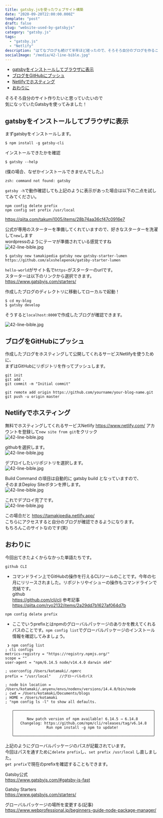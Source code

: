 ```yaml
---
title: gatsby.jsを使ったウェブサイト構築
date: "2020-09-20T22:00:00.000Z"
template: "post"
draft: false
slug: "website-used-by-gatsbyjs"
category: "gatsby.js"
tags:
  - "gatsby.js"
  - "Netlify"
description: "はてなブログも続けて半年ほど経ったので、そろそろ自分のブログを作ることにしました。そこで気になっていた「静的サイトジェネレーター」を今回使ってみることにしました。ありがとう、ギャッツビー。"
socialImage: "/media/42-line-bible.jpg"
---
```


- [gatsbyをインストールしてブラウザに表示](#gatsbyをインストールしてブラウザに表示)
- [ブログをGitHubにプッシュ](#ブログをGitHubにプッシュ)
- [Netlifyでホスティング](#Netlifyでホスティング)
- [おわりに](#おわりに)


そろそろ自分のサイト作りたいと思っていたいので  
気になっていたGatsbyを使ってみました！  

## gatsbyをインストールしてブラウザに表示

まずgatsbyをインストールします。  
```
$ npm install -g gatsby-cli
```

インストールできたかを確認
```
$ gatsby --help
```

(僕の場合、なぜかインストールできませんでした。)
```
zsh: command not found: gatsby
```
`gatsby -h`で動作確認しても上記のように表示があった場合は以下の二点を試してみてください。  
```
npm config delete prefix
npm config set prefix /usr/local
```



https://qiita.com/takumi1005/items/28b74aa36cf47c0916e7


公式が専用のスターターを準備してくれていますので、好きなスターターを洗濯して`new`します  
wordpressのようにテーマが準備されている感覚ですね  
![42-line-bible.jpg](/media/42-line-bible.jpg)
```
$ gatsby new tamakipedia gatsby new gatsby-starter-lumen https://github.com/alxshelepenok/gatsby-starter-lumen

```
`hello-world`がサイト名で`https~`がスターターのurlです。  
スターターは以下のリンクから選択できます。  
https://www.gatsbyjs.com/starters/


作成したブログのディレクトリに移動してローカルで起動！
```
$ cd my-blog
$ gatsby develop
```
そうすると`localhost:8000`で作成したブログが確認できます。  

![42-line-bible.jpg](/media/42-line-bible.jpg)


## ブログをGitHubにプッシュ 
作成したブログをホスティングして公開してくれるサービスNetlifyを使うために、  
まずはGitHubにリポジトリを作ってプッシュします。  
```
git init
git add .
git commit -m "Initial commit"
```
```
git remote add origin https://github.com/yourname/your-blog-name.git
git push -u origin master
```

## Netlifyでホスティング

無料でホスティングしてくれるサービスNetlify
https://www.netlify.com/
アカウントを登録して`new site from git`をクリック  
![42-line-bible.jpg](/media/42-line-bible.jpg)

githubを選択します。  
![42-line-bible.jpg](/media/42-line-bible.jpg)

デプロイしたいリポジトリを選択します。  
![42-line-bible.jpg](/media/42-line-bible.jpg)

Build Command の項目は自動的に gatsby build となっていますので、  
そのままDeploy Siteボタンを押します。  
![42-line-bible.jpg](/media/42-line-bible.jpg)

これでデプロイ完了です。  
![42-line-bible.jpg](/media/42-line-bible.jpg)

この場合だと
https://tamakipedia.netlify.app/  
こちらにアクセスすると自分のブログが確認できるようになります。  
もちろんこのサイトなのです(笑)  


## おわりに
今回出てきたよくからなかった単語たちです。 

`github CLI`  
 - コマンドライン上でGitHubの操作を行えるCLIツールのことです。今年の七月にリリースされました。リポジトリやイシューの操作もコマンドラインで完結です。    
github  
https://github.com/cli/cli
参考記事    
https://qiita.com/ryo2132/items/2a29dd7b1627af064d7b

`npm config delete prefix`  
 - ここでいうprefixとはnpmのグローバルパッケージのありかを教えてくれるパスのことです。`npm config list`でグローバルパッケージのインストール情報を確認してみましょう。 

```
 ❯ npm config list
; cli configs
metrics-registry = "https://registry.npmjs.org/"
scope = ""
user-agent = "npm/6.14.5 node/v14.4.0 darwin x64"

; userconfig /Users/kotamaki/.npmrc
prefix = "/usr/local"    //グローバルのパス

; node bin location = /Users/kotamaki/.anyenv/envs/nodenv/versions/14.4.0/bin/node
; cwd = /Users/kotamaki/Documents/blogs
; HOME = /Users/kotamaki
; "npm config ls -l" to show all defaults.

   ╭────────────────────────────────────────────────────────────────╮
   │                                                                │
   │      New patch version of npm available! 6.14.5 → 6.14.8       │
   │   Changelog: https://github.com/npm/cli/releases/tag/v6.14.8   │
   │               Run npm install -g npm to update!                │
   │                                                                │
   ╰────────────────────────────────────────────────────────────────╯

```

 上記のようにグローバルパッケージのパスが記載されています。  
 今回はパスを通すために`delete prefix`し、`set prefix /usr/local` し直しました。  
 `get prefix`で現在のprefixを確認することもできます。  



Gatsby公式  
https://www.gatsbyjs.com/#gatsby-is-fast

Gatsby Starters  
https://www.gatsbyjs.com/starters/

グローバルパッケージの場所を変更する(記事)
https://www.webprofessional.jp/beginners-guide-node-package-manager/

